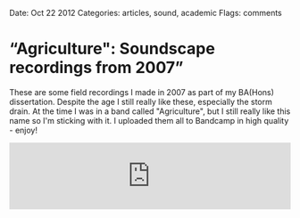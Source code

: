 Date: Oct 22 2012
Categories: articles, sound, academic
Flags: comments

# “Agriculture": Soundscape recordings from 2007”

These are some field recordings I made in 2007 as part of my BA(Hons) dissertation. Despite the age I still really like these, especially the storm drain. At the time I was in a band called "Agriculture", but I still really like this name so I'm sticking with it. I uploaded them all to Bandcamp in high quality - enjoy!

<iframe style="border: 0; width: 100%; height: 120px;" src="https://bandcamp.com/EmbeddedPlayer/album=3011627074/size=large/bgcol=ffffff/linkcol=0687f5/tracklist=false/artwork=small/transparent=true/" seamless><a href="http://kimadactyl.bandcamp.com/album/agriculture">Agriculture by Kim Foale</a></iframe>
